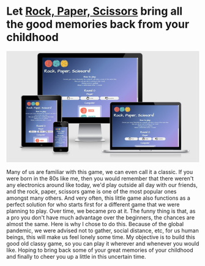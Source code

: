 # Let [Rock, Paper, Scissors](https://maya-claveau.github.io/PP2-rps/) bring all the good memories back from your childhood 

<img src="assets/images/responsive-mockup.png" width="800">

Many of us are familiar with this game, we can even call it a classic. If you were born in the 80s like me, then you would remember that there weren't any electronics around like today, we'd play outside all day with our friends, and the rock, paper, scissors game is one of the most popular ones amongst many others. And very often, this little game also functions as a perfect solution for who starts first for a different game that we were planning to play. Over time, we became pro at it. The funny thing is that, as a pro you don't have much advantage over the beginners, the chances are almost the same. Here is why I chose to do this. Because of the global pandemic, we were advised not to gather, social distance, etc, for us human beings, this will make us feel lonely some time. My objective is to build this good old classy game, so you can play it wherever and whenever you would like. Hoping to bring back some of your great memories of your childhood and finally to cheer you up a little in this uncertain time.